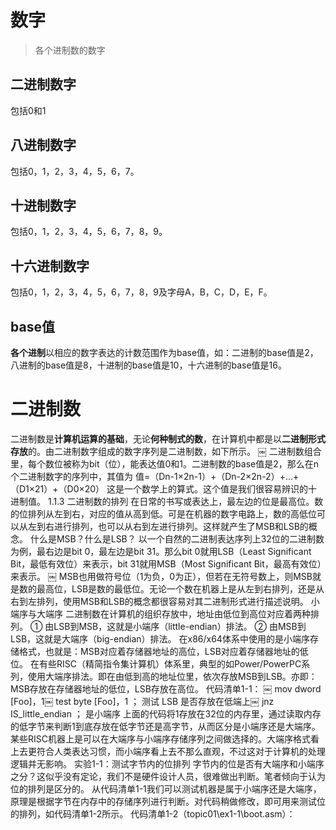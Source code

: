 
# 数字

>各个进制数的数字

## 二进制数字

包括0和1

## 八进制数字

包括0，1，2，3，4，5，6，7。

## 十进制数字

包括0，1，2，3，4，5，6，7，8，9。

## 十六进制数字

包括0，1，2，3，4，5，6，7，8，9及字母A，B，C，D，E，F。

## base值

**各个进制**以相应的数字表达的计数范围作为base值，如：二进制的base值是2，八进制的base值是8，十进制的base值是10，十六进制的base值是16。

# 二进制数

二进制数是**计算机运算的基础**，无论**何种制式的数**，在计算机中都是以**二进制形式存放**的。由二进制数字组成的数字序列是二进制数，如下所示。
￼
二进制数组合里，每个数位被称为bit（位），能表达值0和1。二进制数的base值是2，那么在n个二进制数字的序列中，其值为
值=（Dn-1×2n-1）+（Dn-2×2n-2）+…+（D1×21）+（D0×20）
这是一个数学上的算式。这个值是我们很容易辨识的十进制值。
1.1.3 二进制数的排列
在日常的书写或表达上，最左边的位是最高位。数的位排列从左到右，对应的值从高到低。可是在机器的数字电路上，数的高低位可以从左到右进行排列，也可以从右到左进行排列。这样就产生了MSB和LSB的概念。
什么是MSB？什么是LSB？
以一个自然的二进制表达序列上32位的二进制数为例，最右边是bit 0，最左边是bit 31。那么bit 0就用LSB（Least Significant Bit，最低有效位）来表示，bit 31就用MSB（Most Significant Bit，最高有效位）来表示。
￼
MSB也用做符号位（1为负，0为正），但若在无符号数上，则MSB就是数的最高位，LSB是数的最低位。无论一个数在机器上是从左到右排列，还是从右到左排列，使用MSB和LSB的概念都很容易对其二进制形式进行描述说明。
小端序与大端序
二进制数在计算机的组织存放中，地址由低位到高位对应着两种排列。
① 由LSB到MSB，这就是小端序（little-endian）排法。
② 由MSB到LSB，这就是大端序（big-endian）排法。
在x86/x64体系中使用的是小端序存储格式，也就是：MSB对应着存储器地址的高位，LSB对应着存储器地址的低位。
在有些RISC（精简指令集计算机）体系里，典型的如Power/PowerPC系列，使用大端序排法。即在由低到高的地址位里，依次存放MSB到LSB。亦即：MSB存放在存储器地址的低位，LSB存放在高位。
代码清单1-1：
￼ mov dword [Foo]，1￼ test byte [Foo]，1                                ； 测试 LSB 是否存放在低端上￼ jnz IS_little_endian                              ； 是小端序
上面的代码将1存放在32位的内存里，通过读取内存的低字节来判断1到底存放在低字节还是高字节，从而区分是小端序还是大端序。
某些RISC机器上是可以在大端序与小端序存储序列之间做选择的。大端序格式看上去更符合人类表达习惯，而小端序看上去不那么直观，不过这对于计算机的处理逻辑并无影响。
实验1-1：测试字节内的位排列
字节内的位是否有大端序和小端序之分？这似乎没有定论，我们不是硬件设计人员，很难做出判断。笔者倾向于认为位的排列是区分的。
从代码清单1-1我们可以测试机器是属于小端序还是大端序，原理是根据字节在内存中的存储序列进行判断。对代码稍做修改，即可用来测试位的排列，如代码清单1-2所示。
代码清单1-2（topic01\ex1-1\boot.asm）：